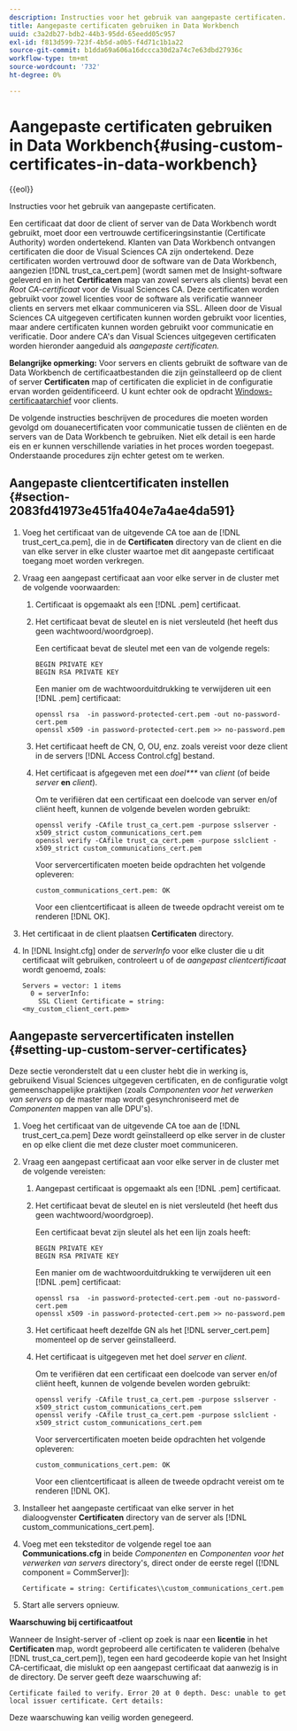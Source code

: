 ```yaml
---
description: Instructies voor het gebruik van aangepaste certificaten.
title: Aangepaste certificaten gebruiken in Data Workbench
uuid: c3a2db27-bdb2-44b3-95dd-65eedd05c957
exl-id: f813d599-723f-4b5d-a0b5-f4d71c1b1a22
source-git-commit: b1dda69a606a16dccca30d2a74c7e63dbd27936c
workflow-type: tm+mt
source-wordcount: '732'
ht-degree: 0%

---
```


# Aangepaste certificaten gebruiken in Data Workbench{#using-custom-certificates-in-data-workbench}

{{eol}}

Instructies voor het gebruik van aangepaste certificaten.

Een certificaat dat door de client of server van de Data Workbench wordt gebruikt, moet door een vertrouwde certificeringsinstantie (Certificate Authority) worden ondertekend. Klanten van Data Workbench ontvangen certificaten die door de Visual Sciences CA zijn ondertekend. Deze certificaten worden vertrouwd door de software van de Data Workbench, aangezien [!DNL trust_ca_cert.pem] (wordt samen met de Insight-software geleverd en in het **Certificaten** map van zowel servers als clients) bevat een *Root CA-certificaat* voor de Visual Sciences CA. Deze certificaten worden gebruikt voor zowel licenties voor de software als verificatie wanneer clients en servers met elkaar communiceren via SSL. Alleen door de Visual Sciences CA uitgegeven certificaten kunnen worden gebruikt voor licenties, maar andere certificaten kunnen worden gebruikt voor communicatie en verificatie. Door andere CA&#39;s dan Visual Sciences uitgegeven certificaten worden hieronder aangeduid als *aangepaste certificaten.*

**Belangrijke opmerking:** Voor servers en clients gebruikt de software van de Data Workbench de certificaatbestanden die zijn geïnstalleerd op de client of server **Certificaten** map of certificaten die expliciet in de configuratie ervan worden geïdentificeerd. U kunt echter ook de opdracht [Windows-certificaatarchief](../../../../../home/c-inst-svr/c-install-ins-svr/t-install-proc-inst-svr-dpu/c-dnld-dgtl-cert/crypto-api.md#concept-4acb13b7de9340ea8cde8ad84b93358d) voor clients.

De volgende instructies beschrijven de procedures die moeten worden gevolgd om douanecertificaten voor communicatie tussen de cliënten en de servers van de Data Workbench te gebruiken. Niet elk detail is een harde eis en er kunnen verschillende variaties in het proces worden toegepast. Onderstaande procedures zijn echter getest om te werken.

## Aangepaste clientcertificaten instellen {#section-2083fd41973e451fa404e7a4ae4da591}

1. Voeg het certificaat van de uitgevende CA toe aan de [!DNL trust_cert_ca.pem], die in de **Certificaten** directory van de client en die van elke server in elke cluster waartoe met dit aangepaste certificaat toegang moet worden verkregen.

1. Vraag een aangepast certificaat aan voor elke server in de cluster met de volgende voorwaarden:

   1. Certificaat is opgemaakt als een [!DNL .pem] certificaat.
   1. Het certificaat bevat de sleutel en is niet versleuteld (het heeft dus geen wachtwoord/woordgroep).

      Een certificaat bevat de sleutel met een van de volgende regels:

      ```
      BEGIN PRIVATE KEY 
      BEGIN RSA PRIVATE KEY
      ```

      Een manier om de wachtwoorduitdrukking te verwijderen uit een [!DNL .pem] certificaat:

      ```
      openssl rsa  -in password-protected-cert.pem -out no-password-cert.pem 
      openssl x509 -in password-protected-cert.pem >> no-password.pem
      ```

   1. Het certificaat heeft de CN, O, OU, enz. zoals vereist voor deze client in de servers [!DNL Access Control.cfg] bestand.
   1. Het certificaat is afgegeven met een *doel&#42;&#42;&#42;* van *client* (of beide *server* **en** *client*).

      Om te verifiëren dat een certificaat een doelcode van server en/of cliënt heeft, kunnen de volgende bevelen worden gebruikt:

      ```
      openssl verify -CAfile trust_ca_cert.pem -purpose sslserver -x509_strict custom_communications_cert.pem 
      openssl verify -CAfile trust_ca_cert.pem -purpose sslclient -x509_strict custom_communications_cert.pem
      ```

      Voor servercertificaten moeten beide opdrachten het volgende opleveren:

      ```
      custom_communications_cert.pem: OK
      ```

      Voor een clientcertificaat is alleen de tweede opdracht vereist om te renderen [!DNL OK].

1. Het certificaat in de client plaatsen **Certificaten** directory.
1. In [!DNL Insight.cfg] onder de *serverInfo* voor elke cluster die u dit certificaat wilt gebruiken, controleert u of de *aangepast clientcertificaat* wordt genoemd, zoals:

   ```
   Servers = vector: 1 items 
     0 = serverInfo: 
       SSL Client Certificate = string:
   <my_custom_client_cert.pem>
   ```

## Aangepaste servercertificaten instellen {#setting-up-custom-server-certificates}

Deze sectie veronderstelt dat u een cluster hebt die in werking is, gebruikend Visual Sciences uitgegeven certificaten, en de configuratie volgt gemeenschappelijke praktijken (zoals *Componenten voor het verwerken van servers* op de master map wordt gesynchroniseerd met de *Componenten* mappen van alle DPU&#39;s).

1. Voeg het certificaat van de uitgevende CA toe aan de [!DNL trust_cert_ca.pem] Deze wordt geïnstalleerd op elke server in de cluster en op elke client die met deze cluster moet communiceren.
1. Vraag een aangepast certificaat aan voor elke server in de cluster met de volgende vereisten:

   1. Aangepast certificaat is opgemaakt als een [!DNL .pem] certificaat.
   1. Het certificaat bevat de sleutel en is niet versleuteld (het heeft dus geen wachtwoord/woordgroep).

      Een certificaat bevat zijn sleutel als het een lijn zoals heeft:

      ```
      BEGIN PRIVATE KEY 
      BEGIN RSA PRIVATE KEY
      ```

      Een manier om de wachtwoorduitdrukking te verwijderen uit een [!DNL .pem] certificaat:

      ```
      openssl rsa  -in password-protected-cert.pem -out no-password-cert.pem 
      openssl x509 -in password-protected-cert.pem >> no-password.pem
      ```

   1. Het certificaat heeft dezelfde GN als het [!DNL server_cert.pem] momenteel op de server geïnstalleerd.
   1. Het certificaat is uitgegeven met het doel *server* en *client*.

      Om te verifiëren dat een certificaat een doelcode van server en/of cliënt heeft, kunnen de volgende bevelen worden gebruikt:

      ```
      openssl verify -CAfile trust_ca_cert.pem -purpose sslserver -x509_strict custom_communications_cert.pem 
      openssl verify -CAfile trust_ca_cert.pem -purpose sslclient -x509_strict custom_communications_cert.pem
      ```

      Voor servercertificaten moeten beide opdrachten het volgende opleveren:

      ```
      custom_communications_cert.pem: OK
      ```

      Voor een clientcertificaat is alleen de tweede opdracht vereist om te renderen [!DNL OK].

1. Installeer het aangepaste certificaat van elke server in het dialoogvenster **Certificaten** directory van de server als [!DNL custom_communications_cert.pem].

1. Voeg met een teksteditor de volgende regel toe aan **Communications.cfg** in beide *Componenten* en *Componenten voor het verwerken van servers* directory&#39;s, direct onder de eerste regel ([!DNL component = CommServer]):

   ```
   Certificate = string: Certificates\\custom_communications_cert.pem
   ```

1. Start alle servers opnieuw.

**Waarschuwing bij certificaatfout**

Wanneer de Insight-server of -client op zoek is naar een **licentie** in het **Certificaten** map, wordt geprobeerd alle certificaten te valideren (behalve [!DNL trust_ca_cert.pem]), tegen een hard gecodeerde kopie van het Insight CA-certificaat, die mislukt op een aangepast certificaat dat aanwezig is in de directory. De server geeft deze waarschuwing af:

```
Certificate failed to verify. Error 20 at 0 depth. Desc: unable to get local issuer certificate. Cert details:
```

Deze waarschuwing kan veilig worden genegeerd.
